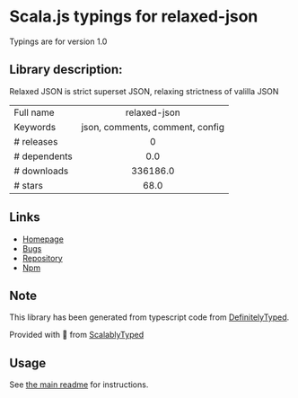 
# Scala.js typings for relaxed-json

Typings are for version 1.0

## Library description:
Relaxed JSON is strict superset JSON, relaxing strictness of valilla JSON

|                    |                 |
| ------------------ | :-------------: |
| Full name          | relaxed-json |
| Keywords           | json, comments, comment, config |
| # releases         | 0 |
| # dependents       | 0.0 |
| # downloads        | 336186.0 |
| # stars            | 68.0 |

## Links
- [Homepage](https://github.com/phadej/relaxed-json)
- [Bugs](https://github.com/phadej/relaxed-json/issues)
- [Repository](https://github.com/phadej/relaxed-json)
- [Npm](https://www.npmjs.com/package/relaxed-json)
    


## Note
This library has been generated from typescript code from [DefinitelyTyped](https://definitelytyped.org).

Provided with :purple_heart: from [ScalablyTyped](https://github.com/oyvindberg/ScalablyTyped)

## Usage
See [the main readme](../../readme.md) for instructions.


